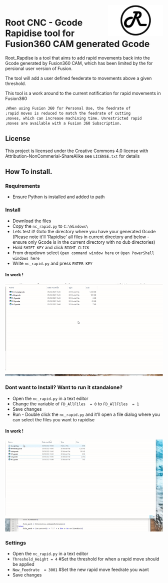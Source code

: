 



<img align="right" width=175 src="Media/R_Logo.png" />

# Root CNC - Gcode Rapidise tool for Fusion360 CAM generated Gcode

Root_Rapdise is a tool that aims to add rapid movements back into the Gcode generated by Fusion360 CAM, which has been limited by the for persional user version of Fusion.

The tool will add a user defined feederate to movements above a given threshold.

This tool is a work around to the current notification for rapid movements in Fusion360

    ;When using Fusion 360 for Personal Use, the feedrate of
    ;rapid moves is reduced to match the feedrate of cutting
    ;moves, which can increase machining time. Unrestricted rapid
    ;moves are available with a Fusion 360 Subscription.

## License

This project is licensed under the Creative Commons 4.0 license with 
Attribution-NonCommerial-ShareAlike see `LICENSE.txt` for details


## How To install.
### Requirements
* Ensure Python is installed and added to path

### Install 
* Download the files  
* Copy the `nc_rapid.py` to `C:\Windows\`
* Lets test it! Goto the directory where you have your generated Gcode (Please note it'll 'Rapidise' all files in current directory and below - ensure only Gcode is in the current directory with no dub directories) 
* Hold `SHIFT KEY` and click `RIGHT CLICK`
* From dropdown select `Open command window here` or `Open PowerShell windows here`
* Write `nc_rapid.py` and press `ENTER KEY`
#### In work !
<p align="center">
  <img src="demo.gif">
</p>

### Dont want to Install? Want to run it standalone?
* Open the `nc_rapid.py` in a text editor
* Change the variable of `FD_AllFiles  = 0`  to `FD_AllFiles  = 1`
* Save changes
* Run - Double click the `nc_rapid.py` and it'll open a file dialog where you can select the files you want to rapidise
#### In work !
<p align="center">
  <img src="demo_1.gif">
</p>

### Settings

* Open the `nc_rapid.py` in a text editor
* `Threshold_Height = 4` #Set the threshold for when a rapid move should be applied
* `New_Feedrate  = 3001` #Set the new rapid move feedrate you want
* Save changes

